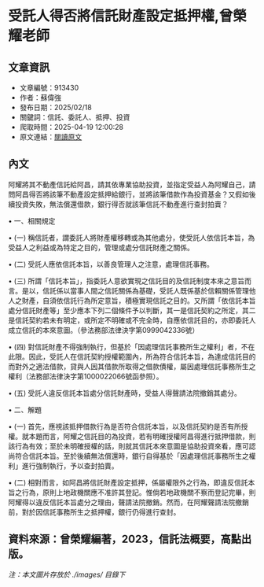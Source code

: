 # 受託人得否將信託財產設定抵押權,曾榮耀老師

## 文章資訊
- 文章編號：913430
- 作者：蘇偉強
- 發布日期：2025/02/18
- 關鍵詞：信託、委託人、抵押、投資
- 爬取時間：2025-04-19 12:00:28
- 原文連結：[閱讀原文](https://real-estate.get.com.tw/Columns/detail.aspx?no=913430)

## 內文
阿耀將其不動產信託給阿昌，請其依專業協助投資，並指定受益人為阿耀自己，請問阿昌得否將該筆不動產設定抵押給銀行，並將該筆借款作為投資基金？又假如後續投資失敗，無法償還借款，銀行得否就該筆信託不動產進行查封拍賣？

• 一、相關規定

• (一) 稱信託者，謂委託人將財產權移轉或為其他處分，使受託人依信託本旨，為受益人之利益或為特定之目的，管理或處分信託財產之關係。

• (二) 受託人應依信託本旨，以善良管理人之注意，處理信託事務。

• (三) 所謂「信託本旨」，指委託人意欲實現之信託目的及信託制度本來之意旨而言。是以，信託係以當事人間之信託關係為基礎，受託人既係基於信賴關係管理他人之財產，自須依信託行為所定意旨，積極實現信託之目的。又所謂「依信託本旨處分信託財產等」至少應本下列二個條件予以判斷，其一是信託契約之所定，其二是信託契約若未有明定，或所定不明確或不完全時，自應依信託目的，亦即委託人成立信託的本來意圖。（參法務部法律決字第0999042336號）

• (四) 對信託財產不得強制執行，但基於「因處理信託事務所生之權利」者，不在此限。因此，受託人在信託契約授權範圍內，所為符合信託本旨，為達成信託目的而對外之適法借款，貸與人因其借款所取得之借款債權，屬因處理信託事務所生之權利（法務部法律決字第1000022066號函參照）。

• (五) 受託人違反信託本旨處分信託財產時，受益人得聲請法院撤銷其處分。

• 二、解題

• (一) 首先，應視該抵押借款行為是否符合信託本旨，以及信託契約是否有所授權。就本題而言，阿耀之信託目的為投資，若有明確授權阿昌得進行抵押借款，則該行為有效；至於未明確授權的話，則就其信託本來意圖是協助投資來看，應可認尚符合信託本旨。至於後續無法償還時，銀行自得基於「因處理信託事務所生之權利」進行強制執行，予以查封拍賣。

• (二) 相對而言，如阿昌將信託財產設定抵押，係屬權限外之行為，即違反信託本旨之行為，原則上地政機關應不准許其登記。惟倘若地政機關不察而登記完畢，則阿耀得以違反信託本旨處分之理由，聲請法院撤銷。然而，在阿耀聲請法院撤銷前，對於因信託事務所生之抵押權，銀行仍得進行查封。

資料來源：曾榮耀編著，2023，信託法概要，高點出版。
---
*注：本文圖片存放於 ./images/ 目錄下*
